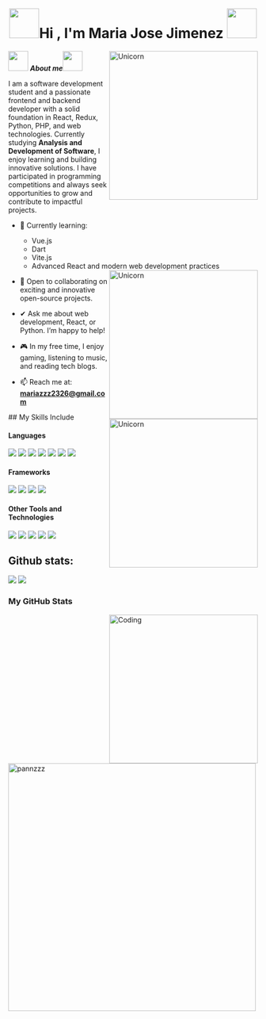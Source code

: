 <h1 align="center"><img src="https://i.pinimg.com/originals/e9/f4/3c/e9f43c04be31b52741f470b998f21188.gif" width="60"><b>Hi , I'm Maria Jose Jimenez </b><img src="https://i.pinimg.com/originals/e9/f4/3c/e9f43c04be31b52741f470b998f21188.gif" width="60"></h1>
<!--  -->
<img align="right" width=300px alt="Unicorn" src="https://i.pinimg.com/originals/54/bd/a3/54bda352b17744efa1f6898040455423.gif" />

<img src="https://i.pinimg.com/originals/fc/48/e4/fc48e4677fcff30b3381cb177fea9ccb.gif" width="40px">&nbsp;***About me***<img src="https://i.pinimg.com/originals/fc/48/e4/fc48e4677fcff30b3381cb177fea9ccb.gif" width="40px">

I am a software development student and a passionate frontend and backend developer with a solid foundation in React, Redux, Python, PHP, and web technologies. Currently studying **Analysis and Development of Software**, I enjoy learning and building innovative solutions. I have participated in programming competitions and always seek opportunities to grow and contribute to impactful projects.

- 🌱 Currently learning:  
  - Vue.js  
  - Dart  
  - Vite.js  
  - Advanced React and modern web development practices
    <img align="right" width=300px alt="Unicorn" src="https://i.pinimg.com/originals/08/a8/3b/08a83bca77fa046b6525086ad3a84fe9.gif" />


- 👯 Open to collaborating on exciting and innovative open-source projects.  
- ✔ Ask me about web development, React, or Python. I’m happy to help!  
- 🎮 In my free time, I enjoy gaming, listening to music, and reading tech blogs.  
- 📫 Reach me at: **mariazzz2326@gmail.com** 
<img align="right" width=300px alt="Unicorn" src="https://i.pinimg.com/originals/9d/d1/a0/9dd1a0c90caa865e3718947e2b91d35e.gif" />
## My Skills Include

<h4> Languages </h4>
<span> 
  <img src="https://img.shields.io/badge/HTML5-E34F26?style=for-the-badge&logo=html5&logoColor=white">
  <img src="https://img.shields.io/badge/CSS3-1572B6?style=for-the-badge&logo=css3&logoColor=white">
  <img src="https://img.shields.io/badge/JavaScript-F7DF1E?style=for-the-badge&logo=javascript&logoColor=black">
  <img src="https://img.shields.io/badge/python-3670A0?style=for-the-badge&logo=python&logoColor=ffdd54">
  <img src= "https://img.shields.io/badge/typescript-%23007ACC.svg?style=for-the-badge&logo=typescript&logoColor=white"> 
  <img src="https://img.shields.io/badge/PHP-777BB4?style=for-the-badge&logo=php&logoColor=white">  
  <img src="https://img.shields.io/badge/Dart-0175C2?style=for-the-badge&logo=dart&logoColor=white">  
</span>  

<h4>Frameworks</h4>  
<span>  
  <img src="https://img.shields.io/badge/React-61DAFB?style=for-the-badge&logo=react&logoColor=black">  
  <img src="https://img.shields.io/badge/Vue.js-4FC08D?style=for-the-badge&logo=vue.js&logoColor=white">  
  <img src="https://img.shields.io/badge/Vite.js-646CFF?style=for-the-badge&logo=vite&logoColor=white">   
  <img src="https://img.shields.io/badge/Laravel-FF2D20?style=for-the-badge&logo=laravel&logoColor=white">

</span>  


<h4> Other Tools and Technologies </h4>
<span>
  <img src="https://img.shields.io/badge/Git-F05032?style=for-the-badge&logo=git&logoColor=white">
  <img src="https://img.shields.io/badge/jira-%230A0FFF.svg?style=for-the-badge&logo=jira&logoColor=white">
  <img src="https://img.shields.io/badge/Notion-%23000000.svg?style=for-the-badge&logo=notion&logoColor=white">
  <img src="https://img.shields.io/badge/MySQL-00000F?style=for-the-badge&logo=mysql&logoColor=white">
  <img src="https://img.shields.io/badge/PostgreSQL-336791?style=for-the-badge&logo=postgresql&logoColor=white">


</span>

<h2>Github stats:</h2> 

[![](https://github-readme-stats.vercel.app/api?username=pannzzz&show_icons=true&theme=tokyonight&hide_border=true&locale=en)](https://github.com/pannzzz)
[![](https://github-readme-streak-stats.herokuapp.com/?user=pannzzz&theme=material-palenight)](https://github.com/pannzzz)
</div>

<h3>My GitHub Stats</h3>
<img align="right" alt="Coding" width="300" src="https://cdn.dribbble.com/users/1277312/screenshots/14733298/media/39b1045e593737587dd60e42c8422d1f.gif" >
<br>


<p><img align="left" width="500" src="https://github-readme-stats.vercel.app/api/top-langs?username=pannzzz&show_icons=true&theme=dark&locale=en&layout=compact" alt="pannzzz" /></p>


